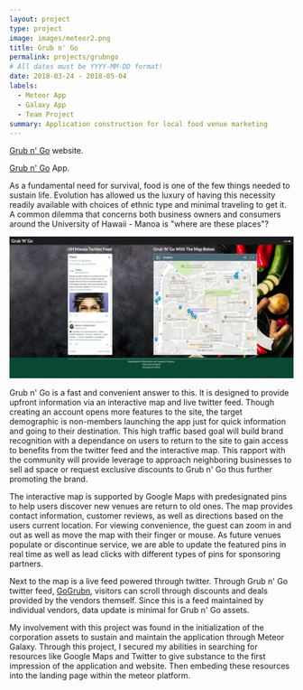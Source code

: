 ```yaml
---
layout: project
type: project
image: images/meteor2.png
title: Grub n' Go
permalink: projects/grubngo
# All dates must be YYYY-MM-DD format!
date: 2018-03-24 - 2018-05-04
labels:
  - Meteor App
  - Galaxy App
  - Team Project
summary: Application construction for local food venue marketing  
---
```


[Grub n' Go](https://grubngo.github.io/) website.  

[Grub n' Go](http://grubngo.meteorapp.com/#/) App.  

As a fundamental need for survival, food is one of the few things needed to sustain life. Evolution has allowed us the luxury of having this necessity readily available with choices of ethnic type and minimal traveling to get it. A common dilemma that concerns both business owners and consumers around the University of Hawaii - Manoa is "where are these places"? 

<img class="ui large rounded image" src="../images/meteor1.jpg">

Grub n' Go is a fast and convenient answer to this. It is designed to provide upfront information via an interactive map and live twitter feed.  Though creating an account opens more features to the site, the target demographic is non-members launching the app just for quick information and going to their destination. This high traffic based goal will build brand recognition with a dependance on users to return to the site to gain access to benefits from the twitter feed and the interactive map.  This rapport with the community will provide leverage to approach neighboring businesses to sell ad space or request exclusive discounts to Grub n' Go thus further promoting the brand. 

The interactive map is supported by Google Maps with predesignated pins to help users discover new venues are return to old ones. The map provides contact information, customer reviews, as well as directions based on the users current location. For viewing convenience, the guest can zoom in and out as well as move the map with their finger or mouse. As future venues populate or discontinue service, we are able to update the featured pins in real time as well as lead clicks with different types of pins for sponsoring partners.  

Next to the map is a live feed powered through twitter. Through Grub n' Go twitter feed, [GoGrubn](https://twitter.com/GoGrubn), visitors can scroll through discounts and deals provided by the vendors themself. Since this is a feed maintained by individual vendors, data update is minimal for Grub n' Go assets. 

My involvement with this project was found in the initialization of the corporation assets to sustain and maintain the application through Meteor Galaxy. Through this project, I secured my abilities in searching for resources like Google Maps and Twitter to give substance to the first impression of the application and website. Then embeding these resources into the landing page within the meteor platform. 
